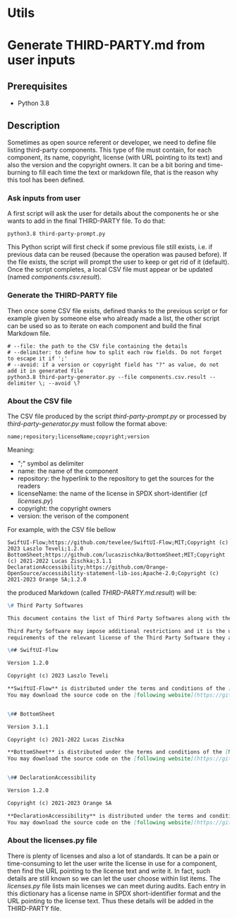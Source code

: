# Utils

# Generate THIRD-PARTY.md from user inputs

## Prerequisites

- Python 3.8

## Description

Sometimes as open source referent or developer, we need to define file listing third-party components.
This type of file must contain, for each component, its name, copyright, license (with URL pointing to its text) and also the version and the copyright owners.
It can be a bit boring and time-burning to fill each time the text or markdown file, that is the reason why this tool has been defined.

### Ask inputs from user

A first script will ask the user for details about the components he or she wants to add in the final THIRD-PARTY file.
To do that:
```shell
python3.8 third-party-prompt.py
```

This Python script will first check if some previous file still exists, i.e. if previous data can be reused (because the operation was paused before).
If the file exists, the script will prompt the user to keep or get rid of it (default).
Once the script completes, a local CSV file must appear or be updated (named *components.csv.result*).

### Generate the THIRD-PARTY file

Then once some CSV file exists, defined thanks to the previous script or for example given by someone else who already made a list, the other script can be used
so as to iterate on each component and build the final Markdown file.

```shell
# --file: the path to the CSV file containing the details
# --delimiter: to define how to split each row fields. Do not forget to escape it if ';'
# --avoid: if a version or copyright field has "?" as value, do not add it in generated file
python3.8 third-party-generator.py --file components.csv.result --delimiter \; --avoid \?
```

### About the CSV file

The CSV file produced by the script *third-party-prompt.py* or processed by *third-party-generator.py* must follow the format above:

```csv
name;repository;licenseName;copyright;version
```

Meaning:
- ";" symbol as delimiter
- name: the name of the component
- repository: the hyperlink to the repository to get the sources for the readers
- licenseName: the name of the license in SPDX short-identifier (cf *licenses.py*)
- copyright: the copyright owners
- version: the verison of the component


For example, with the CSV file bellow
```csv
SwiftUI-Flow;https://github.com/tevelee/SwiftUI-Flow;MIT;Copyright (c) 2023 Laszlo Teveli;1.2.0
BottomSheet;https://github.com/lucaszischka/BottomSheet;MIT;Copyright (c) 2021-2022 Lucas Zischka;3.1.1
DeclarationAccessibility;https://github.com/Orange-OpenSource/accessibility-statement-lib-ios;Apache-2.0;Copyright (c) 2021-2023 Orange SA;1.2.0
```

the produced Markdown (called *THIRD-PARTY.md.result*) will be:
```markdown
\# Third Party Softwares

This document contains the list of Third Party Softwares along with the license information.

Third Party Software may impose additional restrictions and it is the user's responsibility to ensure that they have met the licensing
requirements of the relevant license of the Third Party Software they are using.

\## SwiftUI-Flow

Version 1.2.0

Copyright (c) 2023 Laszlo Teveli

**SwiftUI-Flow** is distributed under the terms and conditions of the [MIT License](https://opensource.org/license/mit).
You may download the source code on the [following website](https://github.com/tevelee/SwiftUI-Flow).


\## BottomSheet

Version 3.1.1

Copyright (c) 2021-2022 Lucas Zischka

**BottomSheet** is distributed under the terms and conditions of the [MIT License](https://opensource.org/license/mit).
You may download the source code on the [following website](https://github.com/lucaszischka/BottomSheet).


\## DeclarationAccessibility

Version 1.2.0

Copyright (c) 2021-2023 Orange SA

**DeclarationAccessibility** is distributed under the terms and conditions of the [Apache-2.0 License](https://opensource.org/license/apache-2-0).
You may download the source code on the [following website](https://github.com/Orange-OpenSource/accessibility-statement-lib-ios).
```

### About the licenses.py file

There is plenty of licenses and also a lot of standards. It can be a pain or time-consuming to let the user write the license in use for a component,
then find the URL pointing to the license text and write it. In fact, such details are still known so we can let the user choose within list items.
The *licenses.py* file lists main licenses we can meet during audits. Each entry in this dictionary has a license name in SPDX short-identifier format and the URL pointing to the license text. Thus these details will be added in the THIRD-PARTY file.
